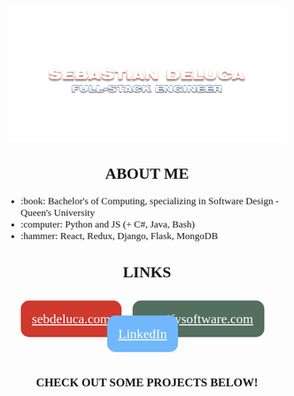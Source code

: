 ![Who Am I?](images/whoisSD.png)
<style>@import url('https://fonts.googleapis.com/css2?family=Afacad+Flux:wght@100..1000&display=swap');</style>


<h2 align="center" style="font-family: 'Afacad Flux'; font-size: 2em; font-weight:bold">ABOUT ME</h2>
<ul>
<li style="font-family: 'Afacad Flux'; font-size: 1.25em;">:book: Bachelor's of Computing, specializing in Software Design - Queen's University</li>
<li style="font-family: 'Afacad Flux'; font-size: 1.25em;">:computer: </b>Python and JS (+ C#, Java, Bash)</li>
<li style="font-family: 'Afacad Flux'; font-size: 1.25em;">:hammer: React, Redux, Django, Flask, MongoDB</li>
</ul>

<h2 align="center" style="font-family: 'Afacad Flux'; font-size: 2em; font-weight:bold">LINKS</h2>
<div align="center" style="padding:2rem 0">
<a style="background-color: #cf392e; color:#ffffff; font-family: 'Afacad Flux'; font-size: 1.5rem; padding:1rem; border:4px solid transparent; border-radius: 15px; margin-right:1rem;" href="https://sebdeluca.com">sebdeluca.com</a>
<a style="background-color: #546e5f; color:#ffffff; font-family: 'Afacad Flux'; font-size: 1.5rem; padding:1rem; border:4px solid transparent; border-radius: 15px; margin-right:1rem;" href="https://www.stratifysoftware.com/">stratifysoftware.com</a>
<a style="background-color: #71b7fb; color:#ffffff; font-family: 'Afacad Flux'; font-size: 1.5rem; padding:1rem; border:4px solid transparent; border-radius: 15px; margin-right:1rem;" href="https://www.linkedin.com/in/sebastian-deluca/">LinkedIn</a>
</div>

<h3 align="center" style="font-family: 'Afacad Flux'; font-size: 1.5em; font-weight:bold">CHECK OUT SOME PROJECTS BELOW!</h2>


